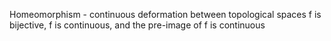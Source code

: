 Homeomorphism - continuous deformation between topological spaces
f is bijective, f is continuous, and the pre-image of f is continuous

